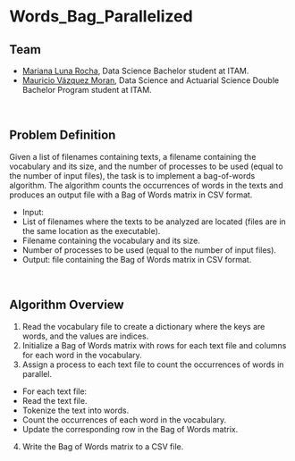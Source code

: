 # Words_Bag_Parallelized

## Team

- [Mariana Luna Rocha](https://github.com/MarianaMoons), Data Science Bachelor student at ITAM.
- [Mauricio Vázquez Moran](https://github.com/MauricioVazquezM), Data Science and Actuarial Science Double Bachelor Program student at ITAM.
  
</br>

## Problem Definition

Given a list of filenames containing texts, a filename containing the vocabulary and its size, and the number of processes to be used (equal to the number of input files), the task is to implement a bag-of-words algorithm. The algorithm counts the occurrences of words in the texts and produces an output file with a Bag of Words matrix in CSV format.

 - Input:
  - List of filenames where the texts to be analyzed are located (files are in the same location as the executable).
  - Filename containing the vocabulary and its size.
  - Number of processes to be used (equal to the number of input files).
- Output: file containing the Bag of Words matrix in CSV format.

</br>

## Algorithm Overview

1. Read the vocabulary file to create a dictionary where the keys are words, and the values are indices.
2. Initialize a Bag of Words matrix with rows for each text file and columns for each word in the vocabulary.
3. Assign a process to each text file to count the occurrences of words in parallel.
  - For each text file:
  - Read the text file.
  - Tokenize the text into words.
  - Count the occurrences of each word in the vocabulary.
  - Update the corresponding row in the Bag of Words matrix.
4. Write the Bag of Words matrix to a CSV file.
